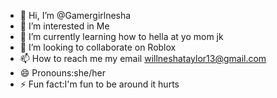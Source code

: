 - 👋 Hi, I’m @Gamergirlnesha
- 👀 I’m interested in Me
- 🌱 I’m currently learning how to hella at yo mom jk 
- 💞️ I’m looking to collaborate on Roblox
- 📫 How to reach me my email willneshataylor13@gmail.com
- 😄 Pronouns:she/her
- ⚡ Fun fact:I'm fun to be around it hurts 

<!---
Gamergirlnesha/Gamergirlnesha is a ✨ special ✨ repository because its `README.md` (this file) appears on your GitHub profile.
You can click the Preview link to take a look at your changes.
--->
